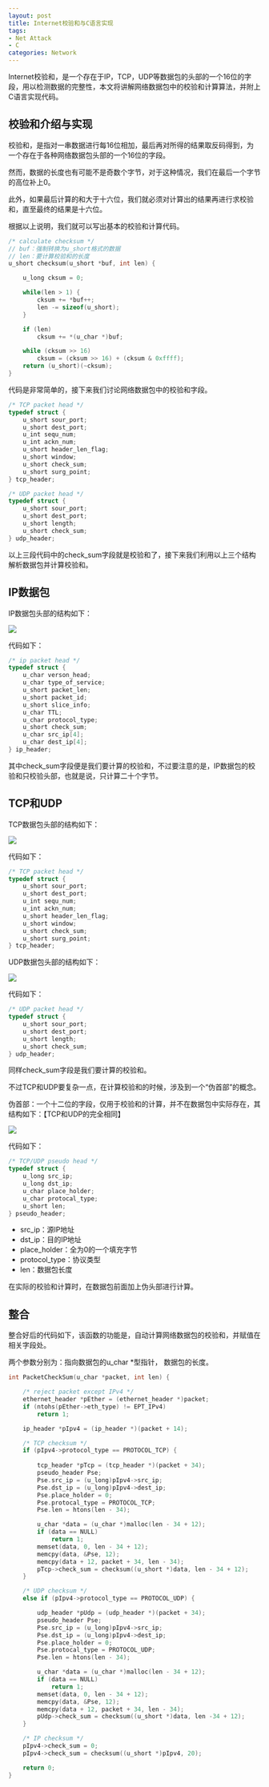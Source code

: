 ```yaml
---
layout: post
title: Internet校验和与C语言实现
tags:
- Net Attack
- C
categories: Network
---
```

Internet校验和，是一个存在于IP，TCP，UDP等数据包的头部的一个16位的字段，用以检测数据的完整性，本文将讲解网络数据包中的校验和计算算法，并附上C语言实现代码。

## 校验和介绍与实现

校验和，是指对一串数据进行每16位相加，最后再对所得的结果取反码得到，为一个存在于各种网络数据包头部的一个16位的字段。

然而，数据的长度也有可能不是奇数个字节，对于这种情况，我们在最后一个字节的高位补上0。

此外，如果最后计算的和大于十六位，我们就必须对计算出的结果再进行求校验和，直至最终的结果是十六位。

根据以上说明，我们就可以写出基本的校验和计算代码。

```c
/* calculate checksum */
// buf：强制转换为u_short格式的数据
// len：要计算校验和的长度
u_short checksum(u_short *buf, int len) {

    u_long cksum = 0;

    while(len > 1) {
        cksum += *buf++;
        len -= sizeof(u_short);
    }

    if (len)
        cksum += *(u_char *)buf;

    while (cksum >> 16)
        cksum = (cksum >> 16) + (cksum & 0xffff);
    return (u_short)(~cksum);
}
```

代码是非常简单的，接下来我们讨论网络数据包中的校验和字段。

```c
/* TCP packet head */
typedef struct {
    u_short sour_port;
    u_short dest_port;
    u_int sequ_num;
    u_int ackn_num;
    u_short header_len_flag;
    u_short window;
    u_short check_sum;
    u_short surg_point;
} tcp_header;

/* UDP packet head */
typedef struct {
    u_short sour_port;
    u_short dest_port;
    u_short length;
    u_short check_sum;
} udp_header;
```

以上三段代码中的check_sum字段就是校验和了，接下来我们利用以上三个结构解析数据包并计算校验和。

## IP数据包

IP数据包头部的结构如下：

![](https://raw.githubusercontent.com/zxc479773533/zxc479773533.github.io/master/_posts/images/MITM-Attack-02.png)

代码如下：

```c
/* ip packet head */
typedef struct {
    u_char verson_head;
    u_char type_of_service;
    u_short packet_len;
    u_short packet_id;
    u_short slice_info;
    u_char TTL;
    u_char protocol_type;
    u_short check_sum;
    u_char src_ip[4];
    u_char dest_ip[4];
} ip_header;
```

其中check_sum字段便是我们要计算的校验和，不过要注意的是，IP数据包的校验和只校验头部，也就是说，只计算二十个字节。

## TCP和UDP

TCP数据包头部的结构如下：

![](https://raw.githubusercontent.com/zxc479773533/zxc479773533.github.io/master/_posts/images/MITM-Attack-03.png)

代码如下：

```c
/* TCP packet head */
typedef struct {
    u_short sour_port;
    u_short dest_port;
    u_int sequ_num;
    u_int ackn_num;
    u_short header_len_flag;
    u_short window;
    u_short check_sum;
    u_short surg_point;
} tcp_header;
```

UDP数据包头部的结构如下：

![](https://raw.githubusercontent.com/zxc479773533/zxc479773533.github.io/master/_posts/images/Internet-Checksum-01.jpg)

代码如下：

```c
/* UDP packet head */
typedef struct {
    u_short sour_port;
    u_short dest_port;
    u_short length;
    u_short check_sum;
} udp_header;
```

同样check_sum字段是我们要计算的校验和。

不过TCP和UDP要复杂一点，在计算校验和的时候，涉及到一个“伪首部”的概念。

伪首部：一个十二位的字段，仅用于校验和的计算，并不在数据包中实际存在，其结构如下：【TCP和UDP的完全相同】

![](https://raw.githubusercontent.com/zxc479773533/zxc479773533.github.io/master/_posts/images/Internet-Checksum-02.png)

代码如下：

```c
/* TCP/UDP pseudo head */
typedef struct {
    u_long src_ip;
    u_long dst_ip;
    u_char place_holder;
    u_char protocal_type;
    u_short len;
} pseudo_header;
```

* src_ip：源IP地址
* dst_ip：目的IP地址
* place_holder：全为0的一个填充字节
* protocol_type：协议类型
* len：数据包长度

在实际的校验和计算时，在数据包前面加上伪头部进行计算。

## 整合

整合好后的代码如下，该函数的功能是，自动计算网络数据包的校验和，并赋值在相关字段处。

两个参数分别为：指向数据包的u_char *型指针， 数据包的长度。


```c
int PacketCheckSum(u_char *packet, int len) {

    /* reject packet except IPv4 */
    ethernet_header *pEther = (ethernet_header *)packet;
    if (ntohs(pEther->eth_type) != EPT_IPv4)
        return 1;

    ip_header *pIpv4 = (ip_header *)(packet + 14);

    /* TCP checksum */
    if (pIpv4->protocol_type == PROTOCOL_TCP) {
        
        tcp_header *pTcp = (tcp_header *)(packet + 34);
        pseudo_header Pse;
        Pse.src_ip = (u_long)pIpv4->src_ip;
        Pse.dst_ip = (u_long)pIpv4->dest_ip;
        Pse.place_holder = 0;
        Pse.protocal_type = PROTOCOL_TCP;
        Pse.len = htons(len - 34);

        u_char *data = (u_char *)malloc(len - 34 + 12);
        if (data == NULL)
            return 1;
        memset(data, 0, len - 34 + 12);
        memcpy(data, &Pse, 12);
        memcpy(data + 12, packet + 34, len - 34);
        pTcp->check_sum = checksum((u_short *)data, len - 34 + 12);
    }

    /* UDP checksum */
    else if (pIpv4->protocol_type == PROTOCOL_UDP) {

        udp_header *pUdp = (udp_header *)(packet + 34);
        pseudo_header Pse;
        Pse.src_ip = (u_long)pIpv4->src_ip;
        Pse.dst_ip = (u_long)pIpv4->dest_ip;
        Pse.place_holder = 0;
        Pse.protocal_type = PROTOCOL_UDP;
        Pse.len = htons(len - 34);

        u_char *data = (u_char *)malloc(len - 34 + 12);
        if (data == NULL)
            return 1;
        memset(data, 0, len - 34 + 12);
        memcpy(data, &Pse, 12);
        memcpy(data + 12, packet + 34, len - 34);
        pUdp->check_sum = checksum((u_short *)data, len -34 + 12);
    }

    /* IP checksum */
    pIpv4->check_sum = 0;
    pIpv4->check_sum = checksum((u_short *)pIpv4, 20);

    return 0;
}
```